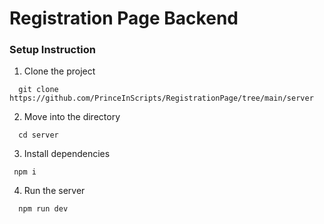 # Registration Page Backend

### Setup Instruction

1. Clone the project

```
  git clone https://github.com/PrinceInScripts/RegistrationPage/tree/main/server
```

2. Move into the directory

```
  cd server
```

3. Install dependencies

```
 npm i 
```

4. Run the server

```
  npm run dev
```




